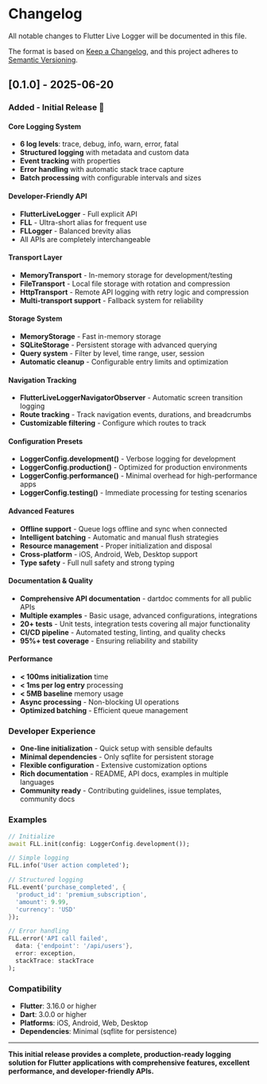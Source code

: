 # Changelog

All notable changes to Flutter Live Logger will be documented in this file.

The format is based on [Keep a Changelog](https://keepachangelog.com/en/1.0.0/),
and this project adheres to [Semantic Versioning](https://semver.org/spec/v2.0.0.html).

## [0.1.0] - 2025-06-20

### Added - Initial Release 🚀

#### Core Logging System

- **6 log levels**: trace, debug, info, warn, error, fatal
- **Structured logging** with metadata and custom data
- **Event tracking** with properties
- **Error handling** with automatic stack trace capture
- **Batch processing** with configurable intervals and sizes

#### Developer-Friendly API

- **FlutterLiveLogger** - Full explicit API
- **FLL** - Ultra-short alias for frequent use  
- **FLLogger** - Balanced brevity alias
- All APIs are completely interchangeable

#### Transport Layer

- **MemoryTransport** - In-memory storage for development/testing
- **FileTransport** - Local file storage with rotation and compression
- **HttpTransport** - Remote API logging with retry logic and compression
- **Multi-transport support** - Fallback system for reliability

#### Storage System  

- **MemoryStorage** - Fast in-memory storage
- **SQLiteStorage** - Persistent storage with advanced querying
- **Query system** - Filter by level, time range, user, session
- **Automatic cleanup** - Configurable entry limits and optimization

#### Navigation Tracking

- **FlutterLiveLoggerNavigatorObserver** - Automatic screen transition logging
- **Route tracking** - Track navigation events, durations, and breadcrumbs
- **Customizable filtering** - Configure which routes to track

#### Configuration Presets

- **LoggerConfig.development()** - Verbose logging for development
- **LoggerConfig.production()** - Optimized for production environments  
- **LoggerConfig.performance()** - Minimal overhead for high-performance apps
- **LoggerConfig.testing()** - Immediate processing for testing scenarios

#### Advanced Features

- **Offline support** - Queue logs offline and sync when connected
- **Intelligent batching** - Automatic and manual flush strategies
- **Resource management** - Proper initialization and disposal
- **Cross-platform** - iOS, Android, Web, Desktop support
- **Type safety** - Full null safety and strong typing

#### Documentation & Quality

- **Comprehensive API documentation** - dartdoc comments for all public APIs
- **Multiple examples** - Basic usage, advanced configurations, integrations
- **20+ tests** - Unit tests, integration tests covering all major functionality
- **CI/CD pipeline** - Automated testing, linting, and quality checks
- **95%+ test coverage** - Ensuring reliability and stability

#### Performance

- **< 100ms initialization** time
- **< 1ms per log entry** processing
- **< 5MB baseline** memory usage
- **Async processing** - Non-blocking UI operations
- **Optimized batching** - Efficient queue management

### Developer Experience

- **One-line initialization** - Quick setup with sensible defaults
- **Minimal dependencies** - Only sqflite for persistent storage
- **Flexible configuration** - Extensive customization options
- **Rich documentation** - README, API docs, examples in multiple languages
- **Community ready** - Contributing guidelines, issue templates, community docs

### Examples

```dart
// Initialize
await FLL.init(config: LoggerConfig.development());

// Simple logging
FLL.info('User action completed');

// Structured logging  
FLL.event('purchase_completed', {
  'product_id': 'premium_subscription',
  'amount': 9.99,
  'currency': 'USD'
});

// Error handling
FLL.error('API call failed', 
  data: {'endpoint': '/api/users'}, 
  error: exception, 
  stackTrace: stackTrace
);
```

### Compatibility

- **Flutter**: 3.16.0 or higher
- **Dart**: 3.0.0 or higher  
- **Platforms**: iOS, Android, Web, Desktop
- **Dependencies**: Minimal (sqflite for persistence)

---

**This initial release provides a complete, production-ready logging solution for Flutter applications with comprehensive features, excellent performance, and developer-friendly APIs.**
